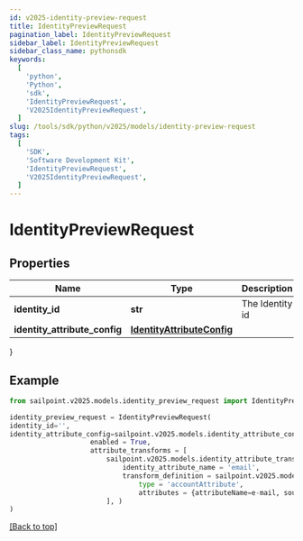 ```yaml
---
id: v2025-identity-preview-request
title: IdentityPreviewRequest
pagination_label: IdentityPreviewRequest
sidebar_label: IdentityPreviewRequest
sidebar_class_name: pythonsdk
keywords:
  [
    'python',
    'Python',
    'sdk',
    'IdentityPreviewRequest',
    'V2025IdentityPreviewRequest',
  ]
slug: /tools/sdk/python/v2025/models/identity-preview-request
tags:
  [
    'SDK',
    'Software Development Kit',
    'IdentityPreviewRequest',
    'V2025IdentityPreviewRequest',
  ]
---
```


# IdentityPreviewRequest

## Properties

| Name | Type | Description | Notes |
| --- | --- | --- | --- |
| **identity_id** | **str** | The Identity id | [optional] |
| **identity_attribute_config** | [**IdentityAttributeConfig**](identity-attribute-config) |  | [optional] |

}

## Example

```python
from sailpoint.v2025.models.identity_preview_request import IdentityPreviewRequest

identity_preview_request = IdentityPreviewRequest(
identity_id='',
identity_attribute_config=sailpoint.v2025.models.identity_attribute_config.IdentityAttributeConfig(
                    enabled = True,
                    attribute_transforms = [
                        sailpoint.v2025.models.identity_attribute_transform.IdentityAttributeTransform(
                            identity_attribute_name = 'email',
                            transform_definition = sailpoint.v2025.models.transform_definition.TransformDefinition(
                                type = 'accountAttribute',
                                attributes = {attributeName=e-mail, sourceName=MySource, sourceId=2c9180877a826e68017a8c0b03da1a53}, ), )
                        ], )
)

```

[[Back to top]](#)
